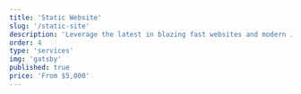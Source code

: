 ```yaml
---
title: 'Static Website'
slug: '/static-site'
description: 'Leverage the latest in blazing fast websites and modern JavaScript with a static site with Gatsby, built on React. Combine with virtually any data source or headless CMS.'
order: 4
type: 'services'
img: 'gatsby'
published: true
price: 'From $5,000'
---
```

